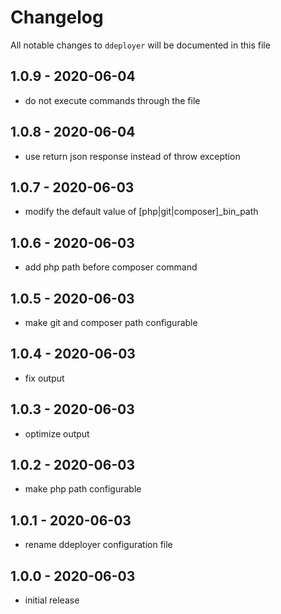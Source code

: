 # Changelog

All notable changes to `ddeployer` will be documented in this file

## 1.0.9 - 2020-06-04

- do not execute commands through the file

## 1.0.8 - 2020-06-04

- use return json response instead of throw exception

## 1.0.7 - 2020-06-03

- modify the default value of [php|git|composer]_bin_path

## 1.0.6 - 2020-06-03

- add php path before composer command

## 1.0.5 - 2020-06-03

- make git and composer path configurable

## 1.0.4 - 2020-06-03

- fix output

## 1.0.3 - 2020-06-03

- optimize output

## 1.0.2 - 2020-06-03

- make php path configurable

## 1.0.1 - 2020-06-03

- rename ddeployer configuration file

## 1.0.0 - 2020-06-03

- initial release